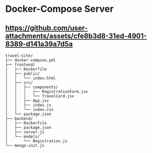 # Docker-Compose Server


https://github.com/user-attachments/assets/cfe8b3d8-31ed-4901-8389-d141a39a7d5a
---
```
travel-site/
├── docker-compose.yml
├── frontend/
│   ├── Dockerfile
│   ├── public/
│   │   └── index.html
│   ├── src/
│   │   ├── components/
│   │   │   ├── RegistrationForm.jsx
│   │   │   └── TravelCard.jsx
│   │   ├── App.jsx
│   │   ├── index.js
│   │   └── index.css
│   └── package.json
├── backend/
│   ├── Dockerfile
│   ├── package.json
│   ├── server.js
│   └── models/
│       └── Registration.js
└── mongo-init.js
```
